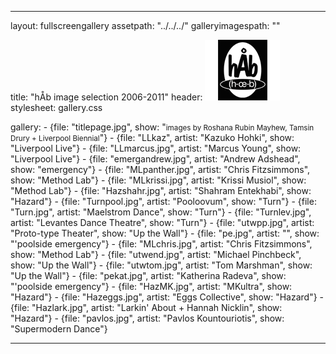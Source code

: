 ---

layout: fullscreengallery
assetpath: "../../../"
galleryimagespath: ""

title: "hÅb image selection 2006-2011"
header: <img src="logo.png">
stylesheet: gallery.css

gallery:
    -   {file: "titlepage.jpg", show: "<small>images by Roshana Rubin Mayhew, Tamsin Drury + Liverpool Biennial</small>"}
    -   {file: "LLkaz", artist: "Kazuko Hohki", show: "Liverpool Live"}
    -   {file: "LLmarcus.jpg", artist: "Marcus Young", show: "Liverpool Live"}
    -   {file: "emergandrew.jpg", artist: "Andrew Adshead", show: "emergency"}
    -   {file: "MLpanther.jpg", artist: "Chris Fitzsimmons", show: "Method Lab"}
    -   {file: "MLkrissi.jpg", artist: "Krissi Musiol", show: "Method Lab"}
    -   {file: "Hazshahr.jpg", artist: "Shahram Entekhabi", show: "Hazard"}
    -   {file: "Turnpool.jpg", artist: "Pooloovum", show: "Turn"}
    -   {file: "Turn.jpg", artist: "Maelstrom Dance", show: "Turn"}
    -   {file: "Turnlev.jpg", artist: "Levantes Dance Theatre", show: "Turn"}
    -   {file: "utwpp.jpg", artist: "Proto-type Theater", show: "Up the Wall"}
    -   {file: "pe.jpg", artist: "", show: "'poolside emergency"}
    -   {file: "MLchris.jpg", artist: "Chris Fitzsimmons", show: "Method Lab"}
    -   {file: "utwend.jpg", artist: "Michael Pinchbeck", show: "Up the Wall"}
    -   {file: "utwtom.jpg", artist: "Tom Marshman", show: "Up the Wall"}
    -   {file: "pekat.jpg", artist: "Katherina Radeva", show: "'poolside emergency"}
    -   {file: "HazMK.jpg", artist: "MKultra", show: "Hazard"}
    -   {file: "Hazeggs.jpg", artist: "Eggs Collective", show: "Hazard"}
    -   {file: "Hazlark.jpg", artist: "Larkin' About + Hannah Nicklin", show: "Hazard"}
    -   {file: "pavlos.jpg", artist: "Pavlos Kountouriotis", show: "Supermodern Dance"}
    
   ---
